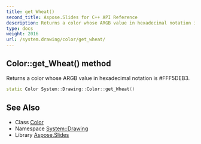 ```yaml
---
title: get_Wheat()
second_title: Aspose.Slides for C++ API Reference
description: Returns a color whose ARGB value in hexadecimal notation is #FFF5DEB3.
type: docs
weight: 2016
url: /system.drawing/color/get_wheat/
---
```

## Color::get_Wheat() method


Returns a color whose ARGB value in hexadecimal notation is #FFF5DEB3.

```cpp
static Color System::Drawing::Color::get_Wheat()
```

## See Also

* Class [Color](../)
* Namespace [System::Drawing](../../)
* Library [Aspose.Slides](../../../)